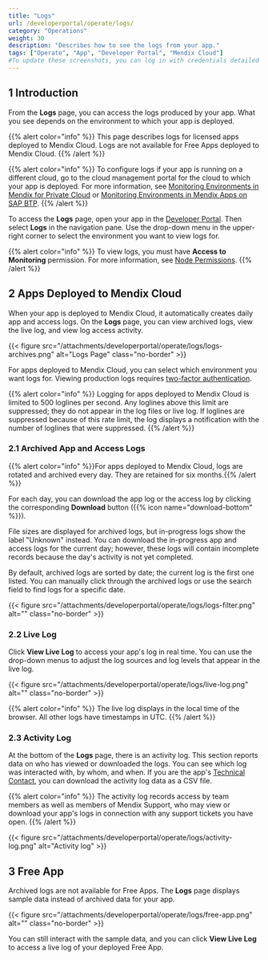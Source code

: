```yaml
---
title: "Logs"
url: /developerportal/operate/logs/
category: "Operations"
weight: 30
description: "Describes how to see the logs from your app."
tags: ["Operate", "App", "Developer Portal", "Mendix Cloud"]
#To update these screenshots, you can log in with credentials detailed in How to Update Screenshots Using Team Apps.
---
```


## 1 Introduction

From the **Logs** page, you can access the logs produced by your app. What you see depends on the environment to which your app is deployed.

{{% alert color="info" %}}
This page describes logs for licensed apps deployed to Mendix Cloud. Logs are not available for Free Apps deployed to Mendix Cloud.
{{% /alert %}}

{{% alert color="info" %}}
To configure logs if your app is running on a different cloud, go to the cloud management portal for the cloud to which your app is deployed. For more information, see [Monitoring Environments in Mendix for Private Cloud](/developerportal/deploy/private-cloud-monitor/) or [Monitoring Environments in Mendix Apps on SAP BTP](/developerportal/deploy/sap-cloud-platform/sap-monitoring/).
{{% /alert %}}

To access the **Logs** page, open your app in the [Developer Portal](https://sprintr.home.mendix.com/). Then select **Logs** in the navigation pane. Use the drop-down menu in the upper-right corner to select the environment you want to view logs for.

{{% alert color="info" %}}
To view logs, you must have **Access to Monitoring** permission. For more information, see [Node Permissions](/developerportal/deploy/node-permissions/).
{{% /alert %}}

## 2 Apps Deployed to Mendix Cloud

When your app is deployed to Mendix Cloud, it automatically creates daily app and access logs. On the **Logs** page, you can view archived logs, view the live log, and view log access activity.

{{< figure src="/attachments/developerportal/operate/logs/logs-archives.png" alt="Logs Page" class="no-border" >}}

For apps deployed to Mendix Cloud, you can select which environment you want logs for. Viewing production logs requires [two-factor authentication](/developerportal/deploy/two-factor-authentication/).

{{% alert color="info" %}}
Logging for apps deployed to Mendix Cloud is limited to 500 loglines per second. Any loglines above this limit are suppressed; they do not appear in the log files or live log. If loglines are suppressed because of this rate limit, the log displays a notification with the number of loglines that were suppressed.
{{% /alert %}}

### 2.1 Archived App and Access Logs

{{% alert color="info" %}}For apps deployed to Mendix Cloud, logs are rotated and archived every day. They are retained for six months.{{% /alert %}}

For each day, you can download the app log or the access log by clicking the corresponding **Download** button ({{% icon name="download-bottom" %}}).

File sizes are displayed for archived logs, but in-progress logs show the label "Unknown" instead. You can download the in-progress app and access logs for the current day; however, these logs will contain incomplete records because the day's activity is not yet completed. 

By default, archived logs are sorted by date; the current log is the first one listed. You can manually click through the archived logs or use the search field to find logs for a specific date.

{{< figure src="/attachments/developerportal/operate/logs/logs-filter.png" alt="" class="no-border" >}}

### 2.2 Live Log

Click **View Live Log** to access your app's log in real time. You can use the drop-down menus to adjust the log sources and log levels that appear in the live log.

{{< figure src="/attachments/developerportal/operate/logs/live-log.png" alt="" class="no-border" >}} 

{{% alert color="info" %}}
The live log displays in the local time of the browser. All other logs have timestamps in UTC.
{{% /alert %}}

### 2.3 Activity Log

At the bottom of the **Logs** page, there is an activity log. This section reports data on who has viewed or downloaded the logs. You can see which log was interacted with, by whom, and when. If you are the app's [Technical Contact](/developerportal/general/app-roles/#technical-contact), you can download the activity log data as a CSV file.

{{% alert color="info" %}}
The activity log records access by team members as well as members of Mendix Support, who may view or download your app's logs in connection with any support tickets you have open. 
{{% /alert %}}

{{< figure src="/attachments/developerportal/operate/logs/activity-log.png" alt="Activity log" >}}

## 3 Free App

Archived logs are not available for Free Apps. The **Logs** page displays sample data instead of archived data for your app.

{{< figure src="/attachments/developerportal/operate/logs/free-app.png" alt="" class="no-border" >}}

You can still interact with the sample data, and you can click **View Live Log** to access a live log of your deployed Free App.
